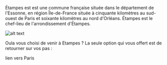 Étampes est est une commune française située dans le département de l'Essonne, 
en région Île-de-France située à cinquante kilomètres au sud-ouest de Paris  et soixante kilomètres au nord d'Orléans.
Étampes est le chef-lieu de l'arrondissement d'Étampes.

![alt text](https://upload.wikimedia.org/wikipedia/commons/thumb/c/c0/Étampes8.JPG/1280px-Étampes8.JPG)



Oula vous choisi de venir à Etampes ? La seule option qui vous offert est de retourner sur vos pas :

lien vers Paris
